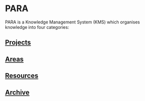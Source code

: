 # PARA

PARA is a Knowledge Management System (KMS) which organises knowledge into four categories:

## [Projects](/Projects/README.md)

## [Areas](/Areas/README.md)

## [Resources](/Resources/README.md)

## [Archive](/Archive/README.md)
